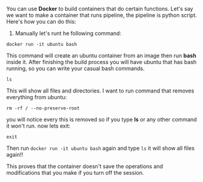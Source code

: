 You can use **Docker** to build containers that do certain functions. Let's say we want to make a container that runs pipeline, the pipeline is python script. Here's how you can do this:

1. Manually
let's runt he following command:

```docker run -it ubuntu bash```

This command will create an ubuntu container from an image then run **bash** inside it. After finishing the build process you will have ubuntu that has bash running, so you can write your casual bash commands.

```ls```

This will show all files and directories. I want to run command that removes everything from ubuntu:

```rm -rf / --no-preserve-root```

you will notice every this is removed so if you type **ls** or any other command it won't run. now lets exit:

```exit```

Then run ```docker run -it ubuntu bash``` again and type ```ls``` it will show all files again!!

This proves that the container doesn't save the operations and modifications that you make if you turn off the session.
